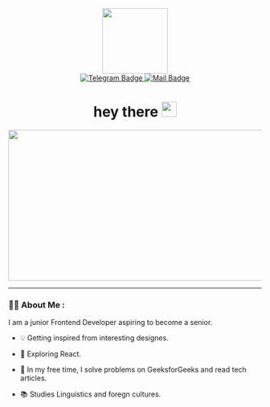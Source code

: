 <div id="header" align="center">
  <img src="https://media.giphy.com/media/f6hnhHkks8bk4jwjh3/giphy.gif" width="130"/>
  <div id="badges">
    <a href="https://t.me/anlimonova">
      <img src="https://img.shields.io/badge/Telegram-2CA5E0?style=for-the-badge&logo=telegram&logoColor=white" alt="Telegram Badge"/>
    </a>
    <a href="mailto:annalimonovaa@yandex.ru">
      <img src="https://img.shields.io/badge/mail-8a307f?style=for-the-badge&logo=mail&logoColor=white" alt="Mail Badge"/>
    </a>
  </div>
  <img src="https://komarev.com/ghpvc/?username=anlimonova&style=flat-square&color=5171d1" alt=""/>
  <h1>
  hey there
  <img src="https://media.giphy.com/media/hvRJCLFzcasrR4ia7z/giphy.gif" width="30px"/>
  </h1>
</div>
<main>

<div align="center">
  <img src="https://media.giphy.com/media/L8K62iTDkzGX6/giphy.gif" width="600" height="300"/>
</div>
  
  ---
  ### :woman_technologist: About Me :
I am a junior Frontend Developer aspiring to become a senior.
- :bulb: Getting inspired from interesting designes.

- :seedling: Exploring React.

- :bicyclist: In my free time, I solve problems on GeeksforGeeks and read tech articles.
  
- :books: Studies Linguistics and foregn cultures.


  
</main>
